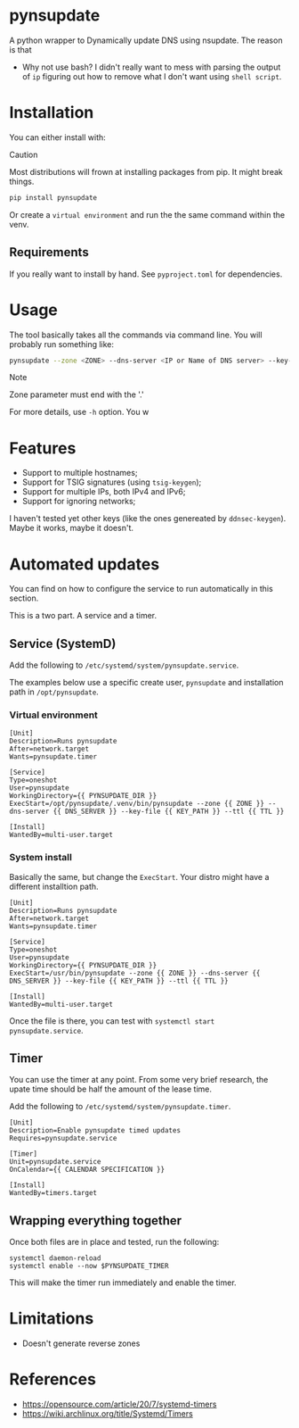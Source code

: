 # pynsupdate

A python wrapper to Dynamically update DNS using nsupdate. The reason is that 

* Why not use bash?
  I didn't really want to mess with parsing the output of `ip` figuring out how to remove
  what I don't want using `shell script`.

# Installation

You can either install with:

> [!CAUTION]
> Most distributions will frown at installing packages from pip. It might break things.

```sh
pip install pynsupdate
```

Or create a `virtual environment` and run the the same command within the venv.

## Requirements

If you really want to install by hand. See `pyproject.toml` for dependencies.

# Usage

The tool basically takes all the commands via command line. You will probably
run something like:

```sh
pynsupdate --zone <ZONE> --dns-server <IP or Name of DNS server> --key-file <location of the update key file>
```

> [!NOTE]
> Zone parameter must end with the '.'

For more details, use `-h` option. You w

# Features

* Support to multiple hostnames;
* Support for TSIG signatures (using `tsig-keygen`);
* Support for multiple IPs, both IPv4 and IPv6;
* Support for ignoring networks;

I haven't tested yet other keys (like the ones genereated by `ddnsec-keygen`). Maybe it works, maybe it doesn't.

# Automated updates

You can find on how to configure the service to run automatically
in this section.

This is a two part. A service and a timer.

## Service (SystemD)

Add the following to `/etc/systemd/system/pynsupdate.service`.

The examples below use a specific create user, `pynsupdate` and installation
path in `/opt/pynsupdate`. 

### Virtual environment

```
[Unit]
Description=Runs pynsupdate
After=network.target
Wants=pynsupdate.timer

[Service]
Type=oneshot
User=pynsupdate
WorkingDirectory={{ PYNSUPDATE_DIR }}
ExecStart=/opt/pynsupdate/.venv/bin/pynsupdate --zone {{ ZONE }} --dns-server {{ DNS_SERVER }} --key-file {{ KEY_PATH }} --ttl {{ TTL }}

[Install]
WantedBy=multi-user.target
```

### System install 

Basically the same, but change the `ExecStart`. Your distro might have a different installtion
path.

```
[Unit]
Description=Runs pynsupdate
After=network.target
Wants=pynsupdate.timer

[Service]
Type=oneshot
User=pynsupdate
WorkingDirectory={{ PYNSUPDATE_DIR }}
ExecStart=/usr/bin/pynsupdate --zone {{ ZONE }} --dns-server {{ DNS_SERVER }} --key-file {{ KEY_PATH }} --ttl {{ TTL }}

[Install]
WantedBy=multi-user.target
```

Once the file is there, you can test with `systemctl start pynsupdate.service`.

## Timer

You can use the timer at any point. From some very brief research, the upate time should be 
half the amount of the lease time.

Add the following to `/etc/systemd/system/pynsupdate.timer`.

```
[Unit]
Description=Enable pynsupdate timed updates
Requires=pynsupdate.service

[Timer]
Unit=pynsupdate.service
OnCalendar={{ CALENDAR SPECIFICATION }}

[Install]
WantedBy=timers.target
```

## Wrapping everything together

Once both files are in place and tested, run the following:

```
systemctl daemon-reload
systemctl enable --now $PYNSUPDATE_TIMER
```

This will make the timer run immediately and enable the timer. 

# Limitations

* Doesn't generate reverse zones

# References

* https://opensource.com/article/20/7/systemd-timers
* https://wiki.archlinux.org/title/Systemd/Timers


